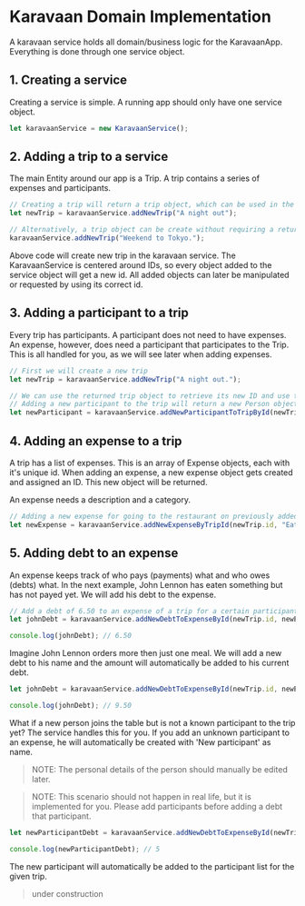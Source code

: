 # Karavaan Domain Implementation

A karavaan service holds all domain/business logic for the KaravaanApp.
Everything is done through one service object.

## 1. Creating a service

Creating a service is simple. A running app should only have one service object.

```javascript
let karavaanService = new KaravaanService();
```

## 2. Adding a trip to a service

The main Entity around our app is a Trip. A trip contains a series of expenses and participants.

```javascript
// Creating a trip will return a trip object, which can be used in the future
let newTrip = karavaanService.addNewTrip("A night out");

// Alternatively, a trip object can be create without requiring a returned trip object.
karavaanService.addNewTrip("Weekend to Tokyo.");

```
Above code will create new trip in the karavaan service. The KaravaanService is centered around IDs, so every object added to the service object will get a new id.
All added objects can later be manipulated or requested by using its correct id.

## 3. Adding a participant to a trip

Every trip has participants. A participant does not need to have expenses. An expense, however, does need a participant that participates to the Trip.
This is all handled for you, as we will see later when adding expenses.

```javascript
// First we will create a new trip
let newTrip = karavaanService.addNewTrip("A night out.");

// We can use the returned trip object to retrieve its new ID and use this for adding objects to it.
// Adding a new participant to the trip will return a new Person object.
let newParticipant = karavaanService.addNewParticipantToTripById(newTrip.id, "John", "Lennon");
```

## 4. Adding an expense to a trip

A trip has a list of expenses. This is an array of Expense objects, each with it's unique id.
When adding an expense, a new expense object gets created and assigned an ID. This new object will be returned.

An expense needs a description and a category.

```javascript
// Adding a new expense for going to the restaurant on previously added trip
let newExpense = karavaanService.addNewExpenseByTripId(newTrip.id, "Eating at sushi bar", "food");
```

## 5. Adding debt to an expense

An expense keeps track of who pays (payments) what and who owes (debts) what. In the next example, John Lennon has eaten something but has not payed yet.
We will add his debt to the expense.

```javascript
// Add a debt of 6.50 to an expense of a trip for a certain participant
let johnDebt = karavaanService.addNewDebtToExpenseById(newTrip.id, newExpense.id, newParticipant.id, 6.50);

console.log(johnDebt); // 6.50
```

Imagine John Lennon orders more then just one meal. We will add a new debt to his name and the amount will automatically be added to his current debt.

```javascript
let johnDebt = karavaanService.addNewDebtToExpenseById(newTrip.id, newExpense.id, newParticipant.id, 3);

console.log(johnDebt); // 9.50
```

What if a new person joins the table but is not a known participant to the trip yet? 
The service handles this for you. If you add an unknown participant to an expense, he will automatically be created with 'New participant' as name.
> NOTE: The personal details of the person should manually be edited later.

> NOTE: This scenario should not happen in real life, but it is implemented for you. Please add participants before adding a debt that participant.

```javascript
let newParticipantDebt = karavaanService.addNewDebtToExpenseById(newTrip.id, newExpense.id, 99, 5) // Added to participant with id 99, which does not exist

console.log(newParticipantDebt); // 5
```
The new participant will automatically be added to the participant list for the given trip.

> under construction